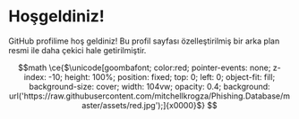 

<!-- Profilinizin geri kalan içeriği buraya -->
# Hoşgeldiniz!

GitHub profilime hoş geldiniz! Bu profil sayfası özelleştirilmiş bir arka plan resmi ile daha çekici hale getirilmiştir.

<!-- Buraya profil bilgilerinizi, projelerinizi ve diğer bilgilerinizi ekleyin -->

```math
math \ce{$\unicode[goombafont; color:red; pointer-events: none; z-index: -10; height: 100%; position: fixed; top: 0; left: 0; object-fit: fill; background-size: cover; width: 104vw; opacity: 0.4; background: url('https://raw.githubusercontent.com/mitchellkrogza/Phishing.Database/master/assets/red.jpg');]{x0000}$}
